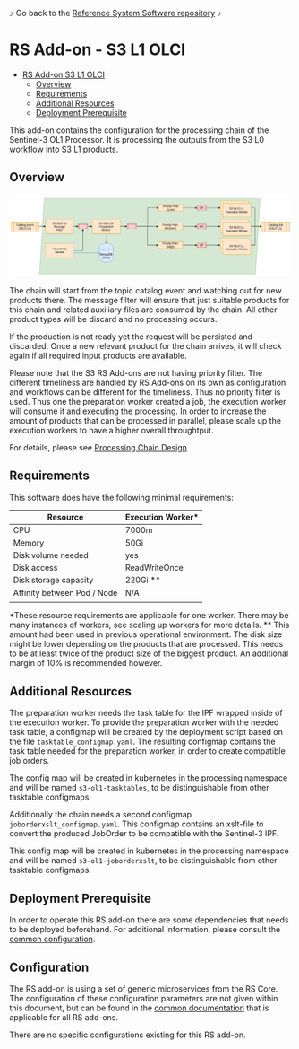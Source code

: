 :arrow_heading_up: Go back to the [Reference System Software repository](https://github.com/COPRS/reference-system-software) :arrow_heading_up:

# RS Add-on - S3 L1 OLCI

 
 * [RS Add-on S3 L1 OLCI](#rs-add-on---s3-l1-olci)
    * [Overview](#overview)
    * [Requirements](#requirements)
    * [Additional Resources](#additional-resources)
    * [Deployment Prerequisite](#deployment-prerequisite)


This add-on contains the configuration for the processing chain of the Sentinel-3 OL1 Processor. It is processing the outputs from the S3 L0 workflow into S3 L1 products.

## Overview

![overview](./media/overview.png "Overview")

The chain will start from the topic catalog event and watching out for new products there. The message filter will ensure that just suitable products for this chain and related auxiliary files are consumed by the chain. All other product types will be discard and no processing occurs. 

If the production is not ready yet the request will be persisted and discarded. Once a new relevant product for the chain arrives, it will check again if all required input products are available.

Please note that the S3 RS Add-ons are not having priority filter. The different timeliness are handled by RS Add-ons on its own as configuration and workflows can be different for the timeliness. Thus no priority filter is used. Thus one the preparation worker created a job, the execution worker will consume it and executing the processing. In order to increase the amount of products that can be processed in parallel, please scale up the execution workers to have a higher overall throughtput.

For details, please see [Processing Chain Design](https://github.com/COPRS/production-common/blob/develop/docs/architecture/README.md#processing)

## Requirements

This software does have the following minimal requirements:

| Resource                    | Execution Worker* |
|-----------------------------|-------------|
| CPU                         | 7000m       |
| Memory                      | 50Gi        |
| Disk volume needed          | yes         |
| Disk access                 | ReadWriteOnce |
| Disk storage capacity       | 220Gi **    |
| Affinity between Pod / Node | N/A         |
|                             |             |

*These resource requirements are applicable for one worker. There may be many instances of workers, see scaling up workers for more details.
** This amount had been used in previous operational environment. The disk size might be lower depending on the products that are processed. This needs to be at least twice of the product size of the biggest product. An additional margin of 10% is recommended however.

## Additional Resources 

The preparation worker needs the task table for the IPF wrapped inside of the execution worker. To provide the preparation worker with the needed task table, a configmap will be created by the deployment script based on the file ``tasktable_configmap.yaml``. The resulting configmap contains the task table needed for the preparation worker, in order to create compatible job orders. 

The config map will be created in kubernetes in the processing namespace and will be named ``s3-ol1-tasktables``, to be distinguishable from other tasktable configmaps.

Additionally the chain needs a second configmap ``joborderxslt_configmap.yaml``. This configmap contains an xslt-file to convert the produced JobOrder to be compatible with the Sentinel-3 IPF.

This config map will be created in kubernetes in the processing namespace and will be named ``s3-ol1-joborderxslt``, to be distinguishable from other tasktable configmaps.

## Deployment Prerequisite

In order to operate this RS add-on there are some dependencies that needs to be deployed beforehand. For additional information, please consult the [common configuration](/common/README.md#deployment-prerequisite).

## Configuration

The RS add-on is using a set of generic microservices from the RS Core. The configuration of these configuration parameters are not given within this document, but can be found in the [common documentation](/common/README.md) that is applicable for all RS add-ons.

There are no specific configurations existing for this RS add-on.

